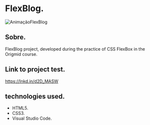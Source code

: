 <h1>FlexBlog.</h1>

![AnimaçãoFlexBlog](https://user-images.githubusercontent.com/86026272/137028258-eb0ba7ab-881d-462b-9c45-5ed7cc36c4c3.gif)

<h2>Sobre.</h2>
<p>FlexBlog project, developed during the practice of CSS FlexBox in the Origmid course.</p>

## Link to project test.
 https://lnkd.in/d2D_MASW

## technologies used.
+ HTML5.
+ CSS3.
+ Visual Studio Code.

